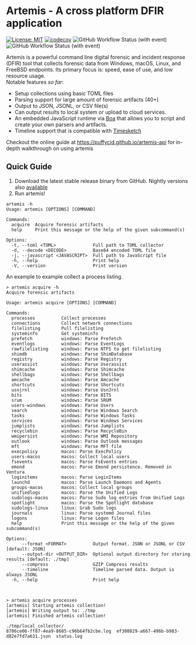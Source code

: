 # Artemis - A cross platform DFIR application

[![License: MIT](https://img.shields.io/badge/License-MIT-green.svg?style=for-the-badge)](https://opensource.org/licenses/MIT)
[![codecov](https://img.shields.io/codecov/c/github/puffyCid/artemis?style=for-the-badge)](https://codecov.io/github/puffyCid/artemis)
![GitHub Workflow Status (with event)](https://img.shields.io/github/actions/workflow/status/puffycid/artemis/nightly.yml?style=for-the-badge)
![GitHub Workflow Status (with event)](https://img.shields.io/github/actions/workflow/status/puffycid/artemis/audit.yml?label=Audit&style=for-the-badge)

Artemis is a powerful command line digital forensic and incident response (DFIR)
tool that collects forensic data from Windows, macOS, Linux, and FreeBSD endpoints. Its
primary focus is: speed, ease of use, and low resource usage.\
Notable features _so far_:

- Setup collections using basic TOML files
- Parsing support for large amount of forensic artifacts (40+)
- Output to JSON, JSONL, or CSV file(s)
- Can output results to local system or upload to cloud services.
- An embedded JavaScript runtime via [Boa](https://boajs.dev) that allows you to script and create your own parsers and artifacts.
- Timeline support that is compatible with [Timesketch](https://timesketch.org/)

Checkout the online guide at https://puffycid.github.io/artemis-api for in-depth
walkthrough on using artemis

## Quick Guide

1. Download the latest stable release binary from GitHub. Nightly versions also
   [available](https://github.com/puffyCid/artemis/releases/tag/nightly)
2. Run artemis!

```
artemis -h
Usage: artemis [OPTIONS] [COMMAND]

Commands:
  acquire  Acquire forensic artifacts
  help     Print this message or the help of the given subcommand(s)

Options:
  -t, --toml <TOML>              Full path to TOML collector
  -d, --decode <DECODE>          Base64 encoded TOML file
  -j, --javascript <JAVASCRIPT>  Full path to JavaScript file
  -h, --help                     Print help
  -V, --version                  Print version
```

An example to example collect a process listing.

```
> artemis acquire -h
Acquire forensic artifacts

Usage: artemis acquire [OPTIONS] [COMMAND]

Commands:
  processes          Collect processes
  connections        Collect network connections
  filelisting        Pull filelisting
  systeminfo         Get systeminfo
  prefetch           windows: Parse Prefetch
  eventlogs          windows: Parse EventLogs
  rawfilelisting     windows: Parse NTFS to get filelisting
  shimdb             windows: Parse ShimDatabase
  registry           windows: Parse Registry
  userassist         windows: Parse Userassist
  shimcache          windows: Parse Shimcache
  shellbags          windows: Parse Shellbags
  amcache            windows: Parse Amcache
  shortcuts          windows: Parse Shortcuts
  usnjrnl            windows: Parse UsnJrnl
  bits               windows: Parse BITS
  srum               windows: Parse SRUM
  users-windows      windows: Parse Users
  search             windows: Parse Windows Search
  tasks              windows: Parse Windows Tasks
  services           windows: Parse Windows Services
  jumplists          windows: Parse Jumplists
  recyclebin         windows: Parse RecycleBin
  wmipersist         windows: Parse WMI Repository
  outlook            windows: Parse Outlook messages
  mft                windows: Parse MFT file
  execpolicy         macos: Parse ExecPolicy
  users-macos        macos: Collect local users
  fsevents           macos: Parse FsEvents entries
  emond              macos: Parse Emond persistence. Removed in Ventura
  loginitems         macos: Parse LoginItems
  launchd            macos: Parse Launch Daemons and Agents
  groups-macos       macos: Collect local groups
  unifiedlogs        macos: Parse the Unified Logs
  sudologs-macos     macos: Parse Sudo log entries from Unified Logs
  spotlight          macos: Parse the Spotlight database
  sudologs-linux     linux: Grab Sudo logs
  journals           linux: Parse systemd Journal files
  logons             linux: Parse Logon files
  help               Print this message or the help of the given subcommand(s)

Options:
      --format <FORMAT>          Output format. JSON or JSONL or CSV [default: JSON]
      --output-dir <OUTPUT_DIR>  Optional output directory for storing results [default: ./tmp]
      --compress                 GZIP Compress results
      --timeline                 Timeline parsed data. Output is always JSONL
  -h, --help                     Print help



> artemis acquire processes
[artemis] Starting artemis collection!
[artemis] Writing output to: ./tmp
[artemis] Finished artemis collection!

./tmp/local_collector/
8706ce06-ff87-4ea9-8685-c96b64fb2cbe.log  ef308829-a667-496b-b983-d82e7fd7a631.json  status.log

```

